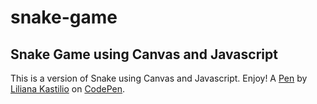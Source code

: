 snake-game
==========

Snake Game using Canvas and Javascript
----------------------- 
This is a version of  Snake using Canvas and Javascript. Enjoy!  A [Pen](http://codepen.io/lili2311/pen/Irlku) by [Liliana Kastilio](http://codepen.io/lili2311) on [CodePen](http://codepen.io/).
